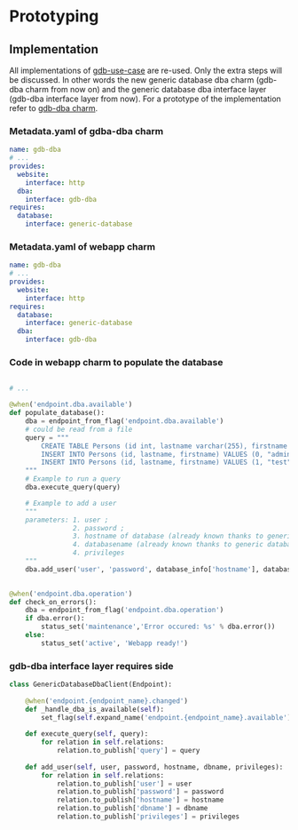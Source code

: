 # Prototyping


## Implementation 

All implementations of [gdb-use-case](https://github.com/Ciberth/gdb-use-case) are re-used. Only the extra steps will be discussed. In other words the new generic database dba charm (gdb-dba charm from now on) and the generic database dba interface layer (gdb-dba interface layer from now). For a prototype of the implementation refer to [gdb-dba charm]().

### Metadata.yaml of gdba-dba charm

```yaml
name: gdb-dba
# ...
provides:
  website:
    interface: http
  dba:
    interface: gdb-dba
requires:
  database:
    interface: generic-database
```

### Metadata.yaml of webapp charm

```yaml
name: gdb-dba
# ...
provides:
  website:
    interface: http
requires:
  database:
    interface: generic-database
  dba:
    interface: gdb-dba
```

### Code in webapp charm to populate the database

```python

# ...

@when('endpoint.dba.available')
def populate_database():
    dba = endpoint_from_flag('endpoint.dba.available')
    # could be read from a file
    query = """
        CREATE TABLE Persons (id int, lastname varchar(255), firstname varchar(255));
        INSERT INTO Persons (id, lastname, firstname) VALUES (0, "admin", "admin");
        INSERT INTO Persons (id, lastname, firstname) VALUES (1, "test", "test");
    """
    # Example to run a query
    dba.execute_query(query)

    # Example to add a user
    """
    parameters: 1. user ; 
                2. password ; 
                3. hostname of database (already known thanks to generic database)
                4. databasename (already known thanks to generic database)
                4. privileges
    """
    dba.add_user('user', 'password', database_info['hostname'], database_info['dbname'], "ALL PRIVILEGES")
    

@when('endpoint.dba.operation')
def check_on_errors():
    dba = endpoint_from_flag('endpoint.dba.operation')
    if dba.error():
        status_set('maintenance','Error occured: %s' % dba.error())
    else:
        status_set('active', 'Webapp ready!')
```

### gdb-dba interface layer requires side

```python
class GenericDatabaseDbaClient(Endpoint):
    
    @when('endpoint.{endpoint_name}.changed')
    def _handle_dba_is_available(self):
        set_flag(self.expand_name('endpoint.{endpoint_name}.available'))
    
    def execute_query(self, query):
        for relation in self.relations:
            relation.to_publish['query'] = query
    
    def add_user(self, user, password, hostname, dbname, privileges):
        for relation in self.relations:
            relation.to_publish['user'] = user
            relation.to_publish['password'] = password
            relation.to_publish['hostname'] = hostname
            relation.to_publish['dbname'] = dbname
            relation.to_publish['privileges'] = privileges
            
```

